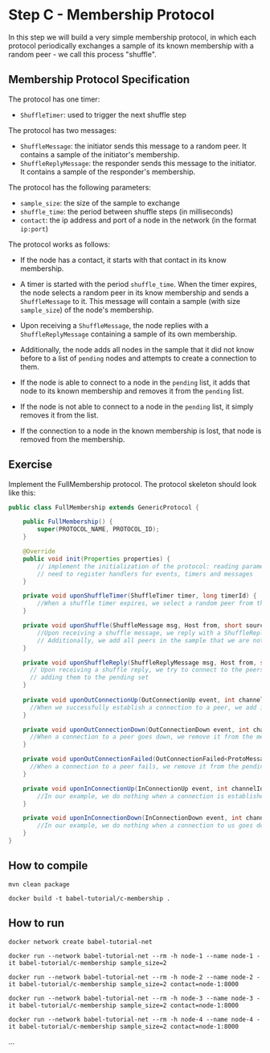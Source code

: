 # Step C - Membership Protocol

In this step we will build a very simple membership protocol, in which each protocol periodically exchanges a sample of
its known membership with a random peer - we call this process "shuffle".

## Membership Protocol Specification

The protocol has one timer:

- `ShuffleTimer`: used to trigger the next shuffle step

The protocol has two messages:

- `ShuffleMessage`: the initiator sends this message to a random peer. It contains a sample of the initiator's
  membership.
- `ShuffleReplyMessage`: the responder sends this message to the initiator. It contains a sample of the responder's
  membership.

The protocol has the following parameters:

- ``sample_size``: the size of the sample to exchange
- ``shuffle_time``: the period between shuffle steps (in milliseconds)
- ``contact``: the ip address and port of a node in the network (in the format `ip:port`)

The protocol works as follows:

- If the node has a contact, it starts with that contact in its know membership.

- A timer is started with the period ``shuffle_time``. When the timer expires, the node selects a random peer in its
  know membership and sends a `ShuffleMessage` to it. This message will contain a sample (with size ``sample_size``) of
  the node's membership.
- Upon receiving a `ShuffleMessage`, the node replies with a `ShuffleReplyMessage` containing a sample of its own
  membership.
- Additionally, the node adds all nodes in the sample that it did not know before to a list of ``pending`` nodes and
  attempts to create a connection to them.
- If the node is able to connect to a node in the ``pending`` list, it adds that node to its known membership and
  removes it from the ``pending`` list.
- If the node is not able to connect to a node in the ``pending`` list, it simply removes it from the list.
- If the connection to a node in the known membership is lost, that node is removed from the membership.

## Exercise

Implement the FullMembership protocol.
The protocol skeleton should look like this:

```java
public class FullMembership extends GenericProtocol {

    public FullMembership() {
        super(PROTOCOL_NAME, PROTOCOL_ID);
    }

    @Override
    public void init(Properties properties) {
        // implement the initialization of the protocol: reading parameters, connecting to the contact node, etc.
        // need to register handlers for events, timers and messages
    }

    private void uponShuffleTimer(ShuffleTimer timer, long timerId) {
        //When a shuffle timer expires, we select a random peer from the membership and send a ShuffleMessage to it
    }

    private void uponShuffle(ShuffleMessage msg, Host from, short sourceProto, int channelId) {
        //Upon receiving a shuffle message, we reply with a ShuffleReplyMessage containing a sample of our membership
        // Additionally, we add all peers in the sample that we are not connected to yet to the pending set and attempt to connect to them
    }

    private void uponShuffleReply(ShuffleReplyMessage msg, Host from, short sourceProto, int channelId) {
      // Upon receiving a shuffle reply, we try to connect to the peers in the sample that we are not connected to yet,
      // adding them to the pending set
    }
    
    private void uponOutConnectionUp(OutConnectionUp event, int channelId) {
      //When we successfully establish a connection to a peer, we add it to the membership
    }

    private void uponOutConnectionDown(OutConnectionDown event, int channelId) {
      //When a connection to a peer goes down, we remove it from the membership
    }

    private void uponOutConnectionFailed(OutConnectionFailed<ProtoMessage> event, int channelId) {
      //When a connection to a peer fails, we remove it from the pending set
    }

    private void uponInConnectionUp(InConnectionUp event, int channelId) {
        //In our example, we do nothing when a connection is established to us
    }

    private void uponInConnectionDown(InConnectionDown event, int channelId) {
        //In our example, we do nothing when a connection to us goes down
    }
}
```

## How to compile

``mvn clean package``

``docker build -t babel-tutorial/c-membership .``

## How to run

``docker network create babel-tutorial-net``

``docker run --network babel-tutorial-net --rm -h node-1 --name node-1 -it babel-tutorial/c-membership sample_size=2``

``docker run --network babel-tutorial-net --rm -h node-2 --name node-2 -it babel-tutorial/c-membership sample_size=2 contact=node-1:8000``

``docker run --network babel-tutorial-net --rm -h node-3 --name node-3 -it babel-tutorial/c-membership sample_size=2 contact=node-1:8000``

``docker run --network babel-tutorial-net --rm -h node-4 --name node-4 -it babel-tutorial/c-membership sample_size=2 contact=node-1:8000``

...

